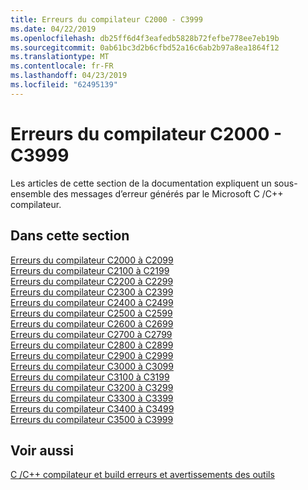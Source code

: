 ```yaml
---
title: Erreurs du compilateur C2000 - C3999
ms.date: 04/22/2019
ms.openlocfilehash: db25ff6d4f3eafedb5828b72fefbe778ee7eb19b
ms.sourcegitcommit: 0ab61bc3d2b6cfbd52a16c6ab2b97a8ea1864f12
ms.translationtype: MT
ms.contentlocale: fr-FR
ms.lasthandoff: 04/23/2019
ms.locfileid: "62495139"
---
```

# <a name="compiler-errors-c2000---c3999"></a>Erreurs du compilateur C2000 - C3999

Les articles de cette section de la documentation expliquent un sous-ensemble des messages d’erreur générés par le Microsoft C /C++ compilateur.

## <a name="in-this-section"></a>Dans cette section

[Erreurs du compilateur C2000 à C2099](../compiler-errors-1/compiler-errors-c2001-through-c2099.md) \
[Erreurs du compilateur C2100 à C2199](../compiler-errors-1/compiler-errors-c2100-through-c2199.md) \
[Erreurs du compilateur C2200 à C2299](../compiler-errors-1/compiler-errors-c2200-through-c2299.md) \
[Erreurs du compilateur C2300 à C2399](../compiler-errors-1/compiler-errors-c2300-through-c2399.md) \
[Erreurs du compilateur C2400 à C2499](../compiler-errors-1/compiler-errors-c2400-through-c2499.md) \
[Erreurs du compilateur C2500 à C2599](../compiler-errors-2/compiler-errors-c2500-through-c2599.md) \
[Erreurs du compilateur C2600 à C2699](../compiler-errors-2/compiler-errors-c2600-through-c2699.md) \
[Erreurs du compilateur C2700 à C2799](../compiler-errors-2/compiler-errors-c2700-through-c2799.md) \
[Erreurs du compilateur C2800 à C2899](../compiler-errors-2/compiler-errors-c2800-through-c2899.md) \
[Erreurs du compilateur C2900 à C2999](../compiler-errors-2/compiler-errors-c2900-through-c3499.md) \
[Erreurs du compilateur C3000 à C3099](../compiler-errors-2/compiler-errors-c3000-through-c3099.md) \
[Erreurs du compilateur C3100 à C3199](../compiler-errors-2/compiler-errors-c3100-through-c3199.md) \
[Erreurs du compilateur C3200 à C3299](../compiler-errors-2/compiler-errors-c3200-through-c3299.md) \
[Erreurs du compilateur C3300 à C3399](../compiler-errors-2/compiler-errors-c3300-through-c3399.md) \
[Erreurs du compilateur C3400 à C3499](../compiler-errors-2/compiler-errors-c3400-through-c3499.md) \
[Erreurs du compilateur C3500 à C3999](../compiler-errors-2/compiler-errors-c3500-through-c3999.md)

## <a name="see-also"></a>Voir aussi

[C /C++ compilateur et build erreurs et avertissements des outils](../compiler-errors-1/c-cpp-build-errors.md)

